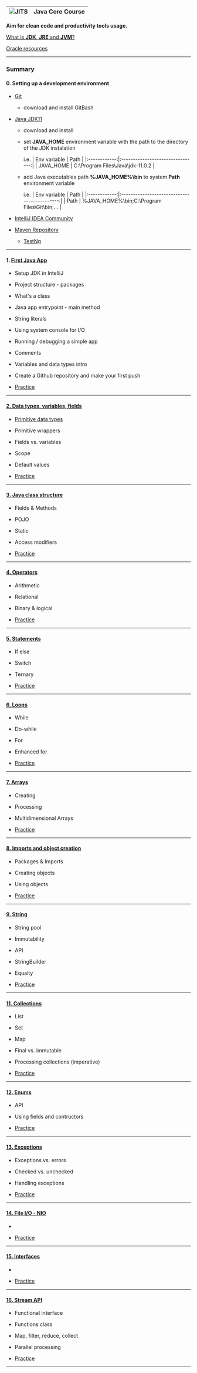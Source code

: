 
| ![JITS](./resources/jits_driver.png "JITS") |  **Java Core Course**  |
|:-------------------------------------------:|:----------------------:|


**Aim for clean code and productivity tools usage.**

[What is **JDK**, **JRE** and **JVM**?](./resources/jdk_jre_jvm.md)

[Oracle resources](https://www.java.com/en/)


***

### Summary

#### 0. Setting up a development environment

  - [Git](https://git-scm.com/downloads)    
  
     - download and install GitBash

  - [Java JDK11](https://www.oracle.com/java/technologies/javase-jdk11-downloads.html)
  
     - download and install 
     
     - set **JAVA_HOME** environment variable with the path to the directory of the JDK instalation
     
       i.e.
       | Env variable | Path                             |
       |:------------:|:--------------------------------:|
       | JAVA_HOME    | C:\Program Files\Java\jdk-11.0.2 |  
     
     - add Java executables path **%JAVA_HOME%\bin** to system **Path** environment variable
     
       i.e.
       | Env variable | Path                                         |
       |:------------:|:--------------------------------------------:|
       | Path         | %JAVA_HOME%\bin;C:\Program Files\Git\bin;... |          
     
  
  - [IntelliJ IDEA Community](https://www.jetbrains.com/idea/download/#section=windows)
  
  - [Maven Repository](https://mvnrepository.com/artifact/org.testng/testng)
  
     - [TestNg](https://mvnrepository.com/artifact/org.testng/testng)
  
***
  
#### 1. [First Java App](./src/course1)
 
   - Setup JDK in IntelliJ
   
   - Project structure - packages
   
   - What's a class     
   
   - Java app entrypoint - main method
   
   - String literals

   - Using system console for I/O  
   
   - Running / debugging a simple app
   
   - Comments
   
   - Variables and data types intro
   
   - Create a Github repository and make your first push
   
   - [Practice](./resources/practice/course1)
   
***
   
#### [2. Data types, variables, fields](./src/course2)
   
   - [Primitive data types](./resources/primitiveDataTypes.md)
   
   - Primitive wrappers
   
   - Fields vs. variables
   
   - Scope
   
   - Default values
   
   - [Practice](./resources/practice/course2)
   
***
   
#### [3. Java class structure](./src/course3)
   
   - Fields & Methods
   
   - POJO
   
   - Static
   
   - Access modifiers      
   
   - [Practice](./resources/practice/course3)
   
***   
   
#### [4. Operators](./src/course4)
   
   - Arithmetic
   
   - Relational
   
   - Binary & logical
   
   - [Practice](./resources/practice/course4)

***

#### [5. Statements](./src/course5)

   - If else
   
   - Switch
   
   - Ternary
   
   - [Practice](./resources/practice/course5)

****

#### [6. Loops](./src/course6)

   - While
   
   - Do-while
   
   - For
   
   - Enhanced for

   - [Practice](./resources/practice/course6)

****

#### [7. Arrays](./src/course7)

   - Creating
   
   - Processing
   
   - Multidimensional Arrays

   - [Practice](./resources/practice/course7)

****

#### [8. Imports and object creation](./src/course8)

   - Packages & Imports
   
   - Creating objects
   
   - Using objects  

   - [Practice](./resources/practice/course8)

****

#### [9. String](./src/course9)

   - String pool
   
   - Immutability

   - API
   
   - StringBuilder        
   
   - Equalty

   - [Practice](./resources/practice/course9)

****

#### [11. Collections](./src/course11)

   - List
   
   - Set
   
   - Map
   
   - Final vs. immutable
   
   - Processing collections (imperative)
   
   - [Practice](./resources/practice/course11)
      
****

#### [12. Enums](./src/course12)

   - API
   
   - Using fields and contructors
   
   - [Practice](./resources/practice/course12)
      
****

#### [13. Exceptions](./src/course13)

   - Exceptions vs. errors

   - Checked vs. unchecked
   
   - Handling exceptions
   
   - [Practice](./resources/practice/course13)
      
****

#### [14. File I/O - NIO](./src/course14)

   - 
   
   - [Practice](./resources/practice/course14)
      
****

#### [15. Interfaces](./src/course15)

   - 
   
   
   - [Practice](./resources/practice/course15)
      
****

#### [16. Stream API](./src/course16)

   - Functional interface
   
   - Functions class

   - Map, filter, reduce, collect
   
   - Parallel processing
   
   - [Practice](./resources/practice/course16)
      
****

